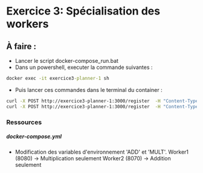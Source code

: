 # Exercice 3: Spécialisation des workers

## À faire :
- Lancer le script docker-compose_run.bat
- Dans un powershell, executer la commande suivantes :
```bat 
docker exec -it exercice3-planner-1 sh 
```
- Puis lancer ces commandes dans le terminal du container :
```bash
curl -X POST http://exercice3-planner-1:3000/register  -H "Content-Type: application/json"  -d '{"url": "http://exercice3-worker1-1:8080"}' 
curl -X POST http://exercice3-planner-1:3000/register  -H "Content-Type: application/json"  -d '{"url": "http://exercice3-worker2-1:8070"}'
``` 
### Ressources
##### docker-compose.yml
- Modification des variables d'environnement 'ADD' et 'MULT'. 
Worker1 (8080) → Multiplication seulement
Worker2 (8070) → Addition seulement